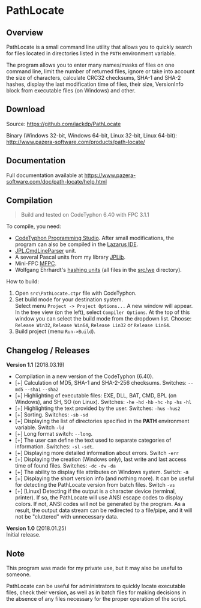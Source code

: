 ﻿# PathLocate

## Overview

PathLocate is a small command line utility that allows you to quickly search for files located in directories listed in the `PATH` environment variable.

The program allows you to enter many names/masks of files on one command line, limit the number of returned files, ignore or take into account the size of characters, calculate CRC32 checksums, SHA-1 and SHA-2 hashes, display the last modification time of files, their size, VersionInfo block from executable files (on Windows) and other.

## Download

Source: https://github.com/jackdp/PathLocate

Binary (Windows 32-bit, Windows 64-bit, Linux 32-bit, Linux 64-bit): http://www.pazera-software.com/products/path-locate/

## Documentation

Full documentation available at https://www.pazera-software.com/doc/path-locate/help.html

## Compilation

> Build and tested on CodeTyphon 6.40 with FPC 3.1.1

To compile, you need:
- [CodeTyphon Programming Studio](http://pilotlogic.com/sitejoom/). After small modifications, the program can also be compiled in the [Lazarus IDE](https://www.lazarus-ide.org/).
- [JPL.CmdLineParser](https://github.com/jackdp/JPL.CmdLineParser) unit.
- A several Pascal units from my library [JPLib](https://github.com/jackdp/JPLib/).
- Mini-FPC [MFPC](https://github.com/jackdp/MFPC).
- Wolfgang Ehrhardt's [hashing units](http://www.wolfgang-ehrhardt.de/crchash_en.html) (all files in the [src/we](src/we) directory).

How to build:
1. Open `src\PathLocate.ctpr` file with CodeTyphon.
1. Set build mode for your destination system.  
Select menu `Project -> Project Options...` A new window will appear.
In the tree view (on the left), select `Compiler Options`.
At the top of this window you can select the build mode from the dropdown list.
Choose: `Release Win32`, `Release Win64`, `Release Lin32` or `Release Lin64`.
3. Build project (menu `Run->Build`).

## Changelog / Releases

**Version 1.1** (2018.03.19)  
- Compilation in a new version of the CodeTyphon (6.40).
- [+] Calculation of MD5, SHA-1 and SHA-2-256 checksums. Switches: `--md5` `--sha1` `--sha2`
- [+] Highlighting of executable files: EXE, DLL, BAT, CMD, BPL (on Windows), and SH, SO (on Linux). Switches: `-he` `-hd` `-hb` `-hc` `-hp` `-hs` `-hl`
- [+] Highlighting the text provided by the user. Switches: `-hus` `-hus2`
- [+] Sorting. Switches: `-sb` `-sd`
- [+] Displaying the list of directories specified in the **PATH** environment variable. Switch `-ld`
- [+] Long format switch: `--long`.
- [+] The user can define the text used to separate categories of information. Switches: `-sl` `-sdt`.
- [+] Displaying more detailed information about errors. Switch `-err`
- [+] Displaying the creation (Windows only), last write and last access time of found files. Switches: `-dc` `-dw` `-da`
- [+] The ability to display file attributes on Windows system. Switch: -a
- [+] Displaying the short version info (and nothing more). It can be useful for detecting the PathLocate version from batch files. Switch `-vs`
- [+] [Linux] Detecting if the output is a character device (terminal, printer). If so, the PathLocate will use ANSI escape codes to display colors. If not, ANSI codes will not be generated by the program. As a result, the output data stream can be redirected to a file/pipe, and it will not be "cluttered" with unnecessary data.

**Version 1.0** (2018.01.25)  
Initial release.

## Note

This program was made for my private use, but it may also be useful to someone.

PathLocate can be useful for administrators to quickly locate executable files, check their version, as well as in batch files for making decisions in the absence of any files necessary for the proper operation of the script.
